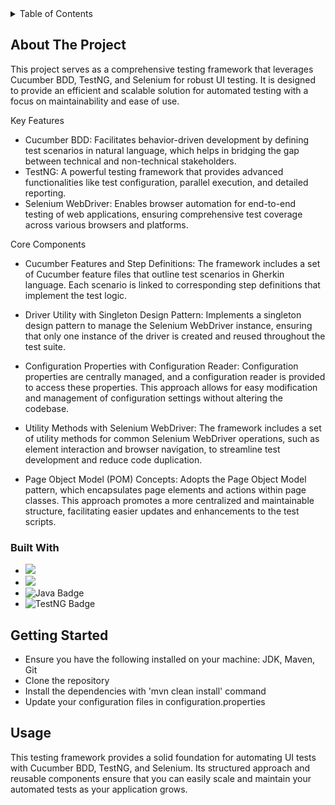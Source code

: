 <!-- TABLE OF CONTENTS -->
<details>
  <summary>Table of Contents</summary>
  <ol>
    <li>
      <a href="#about-the-project">About The Project</a>
      <ul>
        <li><a href="#built-with">Built With</a></li>
      </ul>
    </li>
    <li>
      <a href="#getting-started">Getting Started</a>
    </li>
    <li><a href="#usage">Usage</a></li>
  </ol>
</details>


<!-- ABOUT THE PROJECT -->
## About The Project

This project serves as a comprehensive testing framework that leverages Cucumber BDD, TestNG, and Selenium for robust UI testing. It is designed to provide an efficient and scalable solution for automated testing with a focus on maintainability and ease of use.

Key Features
- Cucumber BDD: Facilitates behavior-driven development by defining test scenarios in natural language, which helps in bridging the gap between technical and non-technical stakeholders.
- TestNG: A powerful testing framework that provides advanced functionalities like test configuration, parallel execution, and detailed reporting.
- Selenium WebDriver: Enables browser automation for end-to-end testing of web applications, ensuring comprehensive test coverage across various browsers and platforms.
  
Core Components
- Cucumber Features and Step Definitions:
  The framework includes a set of Cucumber feature files that outline test scenarios in Gherkin language. Each scenario is linked to corresponding step definitions that implement the test logic.
  
- Driver Utility with Singleton Design Pattern:
  Implements a singleton design pattern to manage the Selenium WebDriver instance, ensuring that only one instance of the driver is created and reused throughout the test suite.
  
- Configuration Properties with Configuration Reader:
  Configuration properties are centrally managed, and a configuration reader is provided to access these properties. This approach allows for easy modification and management of configuration settings without altering the codebase.
  
- Utility Methods with Selenium WebDriver:
  The framework includes a set of utility methods for common Selenium WebDriver operations, such as element interaction and browser navigation, to streamline test development and reduce code duplication.
  
- Page Object Model (POM) Concepts:
  Adopts the Page Object Model pattern, which encapsulates page elements and actions within page classes. This approach promotes a more centralized and maintainable structure, facilitating easier updates and enhancements to the test scripts.




### Built With
- <img src="https://img.shields.io/badge/Cucumber-43B02A?style=for-the-badge&logo=cucumber&logoColor=white" />
- <img src="https://img.shields.io/badge/Selenium-43B02A?style=for-the-badge&logo=Selenium&logoColor=white" />
- <img src="https://img.shields.io/badge/Java-f89820?style=for-the-badge&logo=java&logoColor=white" alt="Java Badge" />
- <img src="https://img.shields.io/badge/TestNG-8A2BE2?style=for-the-badge&logo=testng&logoColor=white" alt="TestNG Badge" />



<!-- GETTING STARTED -->
## Getting Started

- Ensure you have the following installed on your machine: JDK, Maven, Git
- Clone the repository
- Install the dependencies with 'mvn clean install' command
- Update your configuration files in configuration.properties

<!-- USAGE EXAMPLES -->
## Usage

This testing framework provides a solid foundation for automating UI tests with Cucumber BDD, TestNG, and Selenium. Its structured approach and reusable components ensure that you can easily scale and maintain your automated tests as your application grows.
